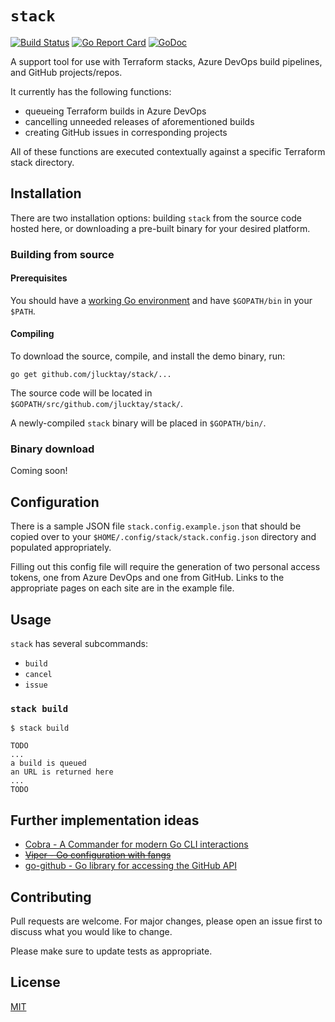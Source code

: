 # `stack`

[![Build Status](https://cloud.drone.io/api/badges/jlucktay/stack/status.svg)](https://cloud.drone.io/jlucktay/stack)
[![Go Report Card](https://goreportcard.com/badge/github.com/jlucktay/stack)](https://goreportcard.com/report/github.com/jlucktay/stack)
[![GoDoc](https://godoc.org/github.com/jlucktay/stack?status.svg)](https://godoc.org/github.com/jlucktay/stack)

A support tool for use with Terraform stacks, Azure DevOps build pipelines, and GitHub projects/repos.

It currently has the following functions:

- queueing Terraform builds in Azure DevOps
- cancelling unneeded releases of aforementioned builds
- creating GitHub issues in corresponding projects

All of these functions are executed contextually against a specific Terraform stack directory.

## Installation

There are two installation options: building `stack` from the source code hosted here, or downloading a pre-built
binary for your desired platform.

### Building from source

#### Prerequisites

You should have a [working Go environment](https://golang.org/doc/install) and have `$GOPATH/bin` in your `$PATH`.

#### Compiling

To download the source, compile, and install the demo binary, run:

``` shell
go get github.com/jlucktay/stack/...
```

The source code will be located in `$GOPATH/src/github.com/jlucktay/stack/`.

A newly-compiled `stack` binary will be placed in `$GOPATH/bin/`.

### Binary download

<!--
TODO build darwin/amd64
via goreleaser
-->

Coming soon!

## Configuration

There is a sample JSON file `stack.config.example.json` that should be copied over to your
`$HOME/.config/stack/stack.config.json` directory and populated appropriately.

Filling out this config file will require the generation of two personal access tokens, one from Azure DevOps and one
from GitHub. Links to the appropriate pages on each site are in the example file.

## Usage

`stack` has several subcommands:

- `build`
- `cancel`
- `issue`

### `stack build`

``` console
$ stack build

TODO
...
a build is queued
an URL is returned here
...
TODO
```

## Further implementation ideas

- [Cobra - A Commander for modern Go CLI interactions](https://github.com/spf13/cobra)
- ~~[Viper - Go configuration with fangs](https://github.com/spf13/viper)~~
- [go-github - Go library for accessing the GitHub API](https://github.com/google/go-github)

## Contributing

Pull requests are welcome. For major changes, please open an issue first to discuss what you would like to change.

Please make sure to update tests as appropriate.

## License

[MIT](https://choosealicense.com/licenses/mit/)
